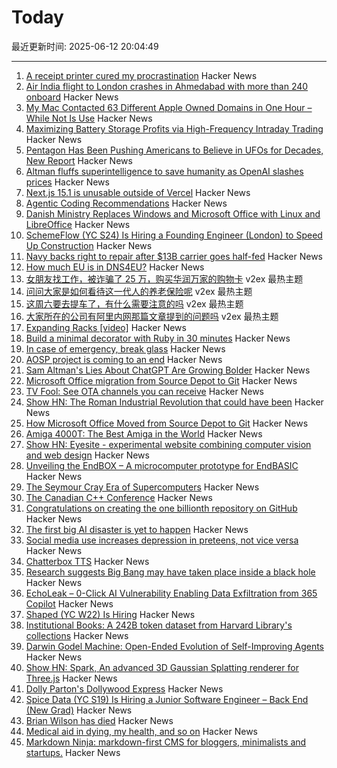 # Today

最近更新时间: 2025-06-12 20:04:49

--- 
1. [A receipt printer cured my procrastination](https://www.laurieherault.com/articles/a-thermal-receipt-printer-cured-my-procrastination) Hacker News
2. [Air India flight to London crashes in Ahmedabad with more than 240 onboard](https://www.theguardian.com/world/live/2025/jun/12/air-india-flight-ai171-plane-crash-ahmedabad-india-latest-updates) Hacker News
3. [My Mac Contacted 63 Different Apple Owned Domains in One Hour – While Not Is Use](https://appaddict.app/post/my-mac-contacted-63-different-apple-owned-domains-in-one-hour-while-not-is-use) Hacker News
4. [Maximizing Battery Storage Profits via High-Frequency Intraday Trading](https://arxiv.org/abs/2504.06932) Hacker News
5. [Pentagon Has Been Pushing Americans to Believe in UFOs for Decades, New Report](https://gizmodo.com/pentagon-has-been-pushing-americans-to-believe-in-ufos-for-decades-new-report-finds-2000614615) Hacker News
6. [Altman fluffs superintelligence to save humanity as OpenAI slashes prices](https://www.theregister.com/2025/06/11/openais_sam_altman_superintelligence/) Hacker News
7. [Next.js 15.1 is unusable outside of Vercel](https://omarabid.com/nextjs-vercel) Hacker News
8. [Agentic Coding Recommendations](https://lucumr.pocoo.org/2025/6/12/agentic-coding/) Hacker News
9. [Danish Ministry Replaces Windows and Microsoft Office with Linux and LibreOffice](https://www.heise.de/en/news/From-Word-and-Excel-to-LibreOffice-Danish-ministry-says-goodbye-to-Microsoft-10438942.html) Hacker News
10. [SchemeFlow (YC S24) Is Hiring a Founding Engineer (London) to Speed Up Construction](https://www.ycombinator.com/companies/schemeflow/jobs/SbxEFHv-founding-engineer-full-stack) Hacker News
11. [Navy backs right to repair after $13B carrier goes half-fed](https://www.theregister.com/2025/06/11/us_navy_repair/) Hacker News
12. [How much EU is in DNS4EU?](https://techlog.jenslink.net/posts/dns4eu/) Hacker News
13. [女朋友找工作，被诈骗了 25 万，购买华润万家的购物卡](https://www.v2ex.com/t/1138067) v2ex 最热主题
14. [问问大家是如何看待这一代人的养老保险呢](https://www.v2ex.com/t/1138058) v2ex 最热主题
15. [这周六要去提车了，有什么需要注意的吗](https://www.v2ex.com/t/1138046) v2ex 最热主题
16. [大家所在的公司有阿里内网那篇文章提到的问题吗](https://www.v2ex.com/t/1138040) v2ex 最热主题
17. [Expanding Racks [video]](https://www.youtube.com/watch?v=iWknov3Xpts) Hacker News
18. [Build a minimal decorator with Ruby in 30 minutes](https://remimercier.com/minimal-decorator-ruby/) Hacker News
19. [In case of emergency, break glass](https://morrick.me/archives/10048) Hacker News
20. [AOSP project is coming to an end](https://old.reddit.com/r/StallmanWasRight/comments/1l8rhon/aosp_project_is_coming_to_an_end/) Hacker News
21. [Sam Altman's Lies About ChatGPT Are Growing Bolder](https://gizmodo.com/sam-altmans-lies-about-chatgpt-are-growing-bolder-2000614431) Hacker News
22. [Microsoft Office migration from Source Depot to Git](https://danielsada.tech/blog/carreer-part-7-how-office-moved-to-git-and-i-loved-devex/) Hacker News
23. [TV Fool: See OTA channels you can receive](https://www.tvfool.com/index.php?option=com_wrapper&Itemid=29) Hacker News
24. [Show HN: The Roman Industrial Revolution that could have been](https://thelydianstone.com/) Hacker News
25. [How Microsoft Office Moved from Source Depot to Git](https://danielsada.tech/blog/carreer-part-7-how-office-moved-to-git-and-i-loved-devex/) Hacker News
26. [Amiga 4000T: The Best Amiga in the World](https://forgottencomputer.com/retro/a4000t/) Hacker News
27. [Show HN: Eyesite - experimental website combining computer vision and web design](https://blog.andykhau.com/blog/eyesite) Hacker News
28. [Unveiling the EndBOX – A microcomputer prototype for EndBASIC](https://www.endbasic.dev/2025/06/unveiling-the-endbox.html) Hacker News
29. [The Seymour Cray Era of Supercomputers](https://ztoz.blog/posts/cray-era-supercomputers/) Hacker News
30. [The Canadian C++ Conference](https://cppnorth.ca/index.html) Hacker News
31. [Congratulations on creating the one billionth repository on GitHub](https://github.com/AasishPokhrel/shit/issues/1) Hacker News
32. [The first big AI disaster is yet to happen](https://www.seangoedecke.com/the-first-big-ai-disaster/) Hacker News
33. [Social media use increases depression in preteens, not vice versa](https://medicalxpress.com/news/2025-05-social-media-depression-preteens-vice.html) Hacker News
34. [Chatterbox TTS](https://github.com/resemble-ai/chatterbox) Hacker News
35. [Research suggests Big Bang may have taken place inside a black hole](https://www.port.ac.uk/news-events-and-blogs/blogs/space-cosmology-and-the-universe/what-if-the-big-bang-wasnt-the-beginning-our-research-suggests-it-may-have-taken-place-inside-a-black-hole) Hacker News
36. [EchoLeak – 0-Click AI Vulnerability Enabling Data Exfiltration from 365 Copilot](https://www.aim.security/lp/aim-labs-echoleak-blogpost) Hacker News
37. [Shaped (YC W22) Is Hiring](https://www.ycombinator.com/companies/shaped/jobs/qtQwxJO-head-of-engineering) Hacker News
38. [Institutional Books: A 242B token dataset from Harvard Library's collections](https://arxiv.org/abs/2506.08300) Hacker News
39. [Darwin Godel Machine: Open-Ended Evolution of Self-Improving Agents](https://arxiv.org/abs/2505.22954) Hacker News
40. [Show HN: Spark, An advanced 3D Gaussian Splatting renderer for Three.js](https://sparkjs.dev/) Hacker News
41. [Dolly Parton's Dollywood Express](https://thetransitguy.substack.com/p/dolly-parton-runs-a-train-busier) Hacker News
42. [Spice Data (YC S19) Is Hiring a Junior Software Engineer – Back End (New Grad)](https://www.ycombinator.com/companies/spice-data/jobs/WccsImv-junior-software-engineer-backend-new-grad) Hacker News
43. [Brian Wilson has died](https://pitchfork.com/news/the-beach-boys-brian-wilson-dies-at-82/) Hacker News
44. [Medical aid in dying, my health, and so on](https://blog.the-brannons.com/post/Medical-Aid-in-Dying-My-Health-and-so-on) Hacker News
45. [Markdown Ninja: markdown-first CMS for bloggers, minimalists and startups.](https://github.com/bloom42/markdown-ninja) Hacker News
